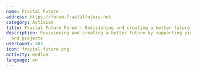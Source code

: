 ```yaml
---
name: Fractal Future
address: https://forum.fractalfuture.net
category: Activism
title: Fractal Future Forum – Envisioning and creating a better future
description: Envisioning and creating a better future by supporting visionary ideas
  and projects
userCount: 303
icon: fractal-future.png
activity: medium
language: en
---
```

